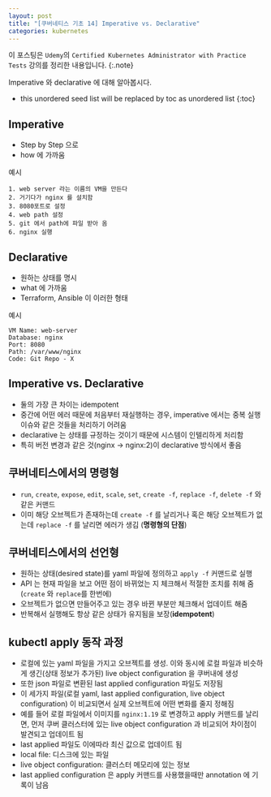```yaml
---
layout: post
title: "[쿠버네티스 기초 14] Imperative vs. Declarative"
categories: kubernetes
---
```


이 포스팅은 `Udemy`의 `Certified Kubernetes Administrator with Practice Tests` 강의를 정리한 내용입니다.
{:.note}

Imperative 와 declarative 에 대해 알아봅시다.

* this unordered seed list will be replaced by toc as unordered list
{:toc}

## Imperative

- Step by Step 으로 
- how 에 가까움

예시

```
1. web server 라는 이름의 VM을 만든다
2. 거기다가 nginx 를 설치함
3. 8080포트로 설정
4. web path 설정
5. git 에서 path에 파일 받아 옴
6. nginx 실행
```

## Declarative

- 원하는 상태를 명시
- what 에 가까움
- Terraform, Ansible 이 이러한 형태

예시

```
VM Name: web-server
Database: nginx
Port: 8080
Path: /var/www/nginx
Code: Git Repo - X
```

## Imperative vs. Declarative

- 둘의 가장 큰 차이는 idempotent
- 중간에 어떤 에러 때문에 처음부터 재실행하는 경우, imperative 에서는 중복 실행 이슈와 같은 것들을 처리하기 어려움
- declarative 는 상태를 규정하는 것이기 때문에 시스템이 인텔리하게 처리함
- 특히 버전 변경과 같은 것(nginx -> nginx:2)이 declarative 방식에서 좋음

## 쿠버네티스에서의 명령형

- `run`, `create`, `expose`, `edit`, `scale`, `set`, `create -f`, `replace -f`, `delete -f` 와 같은 커맨드
- 이미 해당 오브젝트가 존재하는데 `create -f` 를 날리거나 혹은 해당 오브젝트가 없는데 `replace -f` 를 날리면 에러가 생김 (**명령형의 단점**)

## 쿠버네티스에서의 선언형

- 원하는 상태(desired state)를 yaml 파일에 정의하고 `apply -f` 커맨드로 실행
- API 는 현재 파일을 보고 어떤 점이 바뀌었는 지 체크해서 적절한 조치를 취해 줌(`create` 와 `replace`를 한번에)
- 오브젝트가 없으면 만들어주고 있는 경우 바뀐 부분만 체크해서 업데이트 해줌
- 반복해서 실행해도 항상 같은 상태가 유지됨을 보장(**idempotent**)

## kubectl apply 동작 과정

- 로컬에 있는 yaml 파일을 가지고 오브젝트를 생성. 이와 동시에 로컬 파일과 비슷하게 생긴(상태 정보가 추가된) live object configuration 을 쿠버내에 생성
- 또한 json 파일로 변환된 last applied configuration 파일도 저장됨
- 이 세가지 파일(로컬 yaml, last applied configuration, live object configuration) 이 비교되면서 실제 오브젝트에 어떤 변화를 줄지 정해짐
- 예를 들어 로컬 파일에서 이미지를 `nginx:1.19` 로 변경하고 apply 커맨드를 날리면, 먼저 쿠버 클러스터에 있는 live object configuration 과 비교되어 차이점이 발견되고 업데이트 됨
- last applied 파일도 이에따라 최신 값으로 업데이트 됨
- local file: 디스크에 있는 파일
- live object configuration: 클러스터 메모리에 있는 정보
- last applied configuration 은 apply 커맨드를 사용했을때만 annotation 에 기록이 남음
